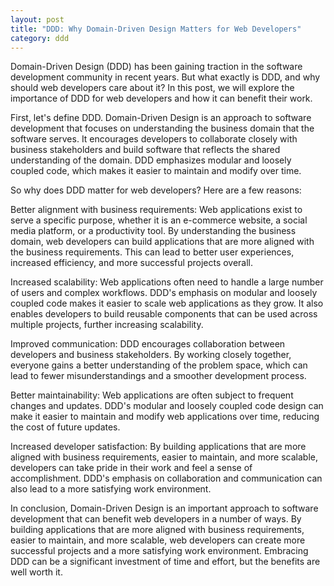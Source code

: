 ```yaml
---
layout: post
title: "DDD: Why Domain-Driven Design Matters for Web Developers"
category: ddd
---
```


Domain-Driven Design (DDD) has been gaining traction in the software development community in recent years. But what exactly is DDD, and why should web developers care about it? In this post, we will explore the importance of DDD for web developers and how it can benefit their work.

<!--more-->

First, let's define DDD. Domain-Driven Design is an approach to software development that focuses on understanding the business domain that the software serves. It encourages developers to collaborate closely with business stakeholders and build software that reflects the shared understanding of the domain. DDD emphasizes modular and loosely coupled code, which makes it easier to maintain and modify over time.

So why does DDD matter for web developers? Here are a few reasons:

Better alignment with business requirements: Web applications exist to serve a specific purpose, whether it is an e-commerce website, a social media platform, or a productivity tool. By understanding the business domain, web developers can build applications that are more aligned with the business requirements. This can lead to better user experiences, increased efficiency, and more successful projects overall.

Increased scalability: Web applications often need to handle a large number of users and complex workflows. DDD's emphasis on modular and loosely coupled code makes it easier to scale web applications as they grow. It also enables developers to build reusable components that can be used across multiple projects, further increasing scalability.

Improved communication: DDD encourages collaboration between developers and business stakeholders. By working closely together, everyone gains a better understanding of the problem space, which can lead to fewer misunderstandings and a smoother development process.

Better maintainability: Web applications are often subject to frequent changes and updates. DDD's modular and loosely coupled code design can make it easier to maintain and modify web applications over time, reducing the cost of future updates.

Increased developer satisfaction: By building applications that are more aligned with business requirements, easier to maintain, and more scalable, developers can take pride in their work and feel a sense of accomplishment. DDD's emphasis on collaboration and communication can also lead to a more satisfying work environment.

In conclusion, Domain-Driven Design is an important approach to software development that can benefit web developers in a number of ways. By building applications that are more aligned with business requirements, easier to maintain, and more scalable, web developers can create more successful projects and a more satisfying work environment. Embracing DDD can be a significant investment of time and effort, but the benefits are well worth it.
